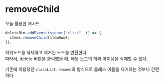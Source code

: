 # removeChild

오늘 활용한 매서드

```javascript
deleteBtn.addEventListener("click", () => {
  items.removeChild(itemRow);
});
```

하위노드를 삭제하고 제거된 노드를 반환한다.  
따라서, delete 버튼을 클릭했을 때, 해당 노드의 하위 아이템을 삭제할 수 있다.

기존에 이용했던 `classList.remove`의 방식으로 클래스 이름을 제거하는 것보다 간편하다.
